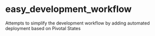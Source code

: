 # easy_development_workflow
Attempts to simplify the development workflow by adding automated deployment based on Pivotal States
